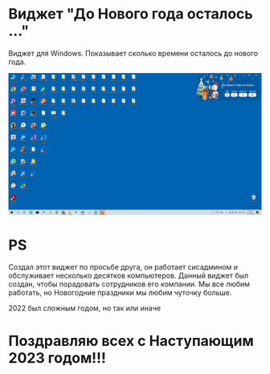 # Виджет "До Нового года осталось ..."

Виджет для Windows. Показывает сколько времени осталось до нового года.

![Screen](https://github.com/alexibraimov/NewYearWidget/blob/main/Images/screen.png "Screen")

# PS
Создал этот виджет по просьбе друга, он работает сисадмином и обслуживает несколько десятков компьютеров. Данный виджет был создан, чтобы порадовать сотрудников его компании. Мы все любим работать, но Новогодние праздники мы любим чуточку больше.

2022 был сложным годом, но так или иначе 
# Поздравляю всех с Наступающим 2023 годом!!!


